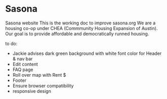 # Sasona
Sasona website
This is the working doc to improve sasona.org 
We are a housing co-op under CHEA (Commmunity Housing Expansion of Austin). 
Our goal is to provide affordable and democratically runned housing. 

to do:
- Jackie advises dark green background with white font color for Header & nav bar
- Edit content
- FAQ page
- Roll over map with Rent $
- Footer
- Ensure browser compatibility 
- responsive design


